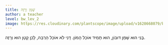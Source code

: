 ```yaml
---
title: שָׁמֵן וְרָזֶה
author: a teacher
level: bw_lev_2
image: https://res.cloudinary.com/plantscope/image/upload/v1628668079/bookworm_webapp/illustrations/wmz_ftge.jpg
---
```



בֶּנִי הוּא שָׁמֵן דּוּבּוֹן,
הוּא תָּמִיד אוֹכֵל הָמוֹן.
דָּנִי לֹא אוֹכֵל הַרְבֵּה,
לָכֵן קָטָן הוּא וְרָזֶה.